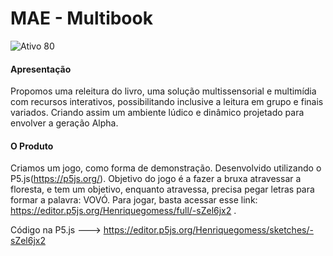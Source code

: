 # MAE - Multibook

![Ativo 80](https://user-images.githubusercontent.com/58234356/86550250-f2f86080-bf0f-11ea-9cf4-517fbe0c5380.png)



#### Apresentação 

Propomos uma releitura do livro, uma solução multissensorial e multimídia com recursos interativos, possibilitando inclusive a leitura em grupo e finais variados.
Criando assim um ambiente lúdico e dinâmico projetado para envolver a geração Alpha.

#### O Produto

Criamos um jogo, como forma de demonstração. Desenvolvido utilizando o P5.js(https://p5js.org/). Objetivo do jogo é a fazer a bruxa atravessar a floresta, e tem um objetivo, enquanto atravessa, precisa pegar letras para formar a palavra: VOVÓ. Para jogar, basta acessar esse link: https://editor.p5js.org/Henriquegomess/full/-sZel6jx2 .

Código na P5.js ---> https://editor.p5js.org/Henriquegomess/sketches/-sZel6jx2
